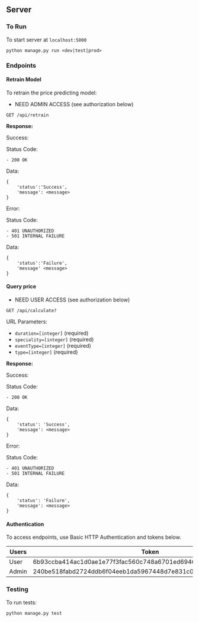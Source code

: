 ## Server

### To Run
To start server at `localhost:5000`
```
python manage.py run <dev|test|prod>
```


### Endpoints
#### Retrain Model
To retrain the price predicting model:
- NEED ADMIN ACCESS (see authorization below)

`GET /api/retrain`

**Response:**

Success:

Status Code:

	- 200 OK

Data:
```
{
	'status':'Success',
	'message': <message>
}
```

Error:

Status Code:

	- 401 UNAUTHORIZED
	- 501 INTERNAL FAILURE

Data:
```
{
	'status':'Failure',
	'message' <message>
}
```

#### Query price
- NEED USER ACCESS (see authorization below)

`GET /api/calculate?`

URL Parameters:
- `duration=[integer]` (required)
- `speciality=[integer]` (required)
- `eventType=[integer]` (required)
- `type=[integer]` (required)

**Response:**

Success:

Status Code:

	- 200 OK

Data:
```
{
	'status': 'Success',
	'message': <message>
}
```

Error:

Status Code:

	- 401 UNAUTHORIZED
	- 501 INTERNAL FAILURE

Data:
```
{
	'status': 'Failure',
	'message': <message>
}
```
#### Authentication
To access endpoints, use Basic HTTP Authentication and tokens below.

Users|Token
--- | ---
User | 6b93ccba414ac1d0ae1e77f3fac560c748a6701ed6946735a49d463351518e16
Admin | 240be518fabd2724ddb6f04eeb1da5967448d7e831c08c8fa822809f74c720a9


### Testing
To run tests:
```
python manage.py test
```
